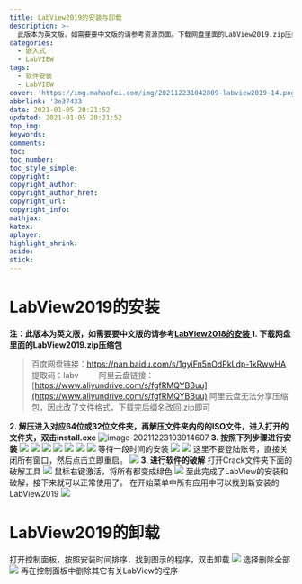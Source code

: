 ```yaml
---
title: LabView2019的安装与卸载
description: >-
  此版本为英文版，如需要要中文版的请参考资源页面。下载网盘里面的LabView2019.zip压缩包，解压进入对应64位或32位文件夹，再解压文件夹内的的ISO文件，进入打开的文件夹，双击install.exe安装
categories:
  - 嵌入式
  - LabVIEW
tags:
  - 软件安装
  - LabVIEW
cover: 'https://img.mahaofei.com/img/202112231042809-labview2019-14.png'
abbrlink: '3e37433'
date: 2021-01-05 20:21:52
updated: 2021-01-05 20:21:52
top_img:
keywords:
comments:
toc:
toc_number:
toc_style_simple:
copyright:
copyright_author:
copyright_author_href:
copyright_url:
copyright_info:
mathjax:
katex:
aplayer:
highlight_shrink:
aside:
stick:
---
```


# LabView2019的安装
**注：此版本为英文版，如需要要中文版的请参考[LabView2018的安装
](https://blog.csdn.net/weixin_44543463/article/details/112323169)**
**1. 下载网盘里面的LabView2019.zip压缩包**
>百度网盘链接：[https://pan.baidu.com/s/1gyiFn5nOdPkLdp-1kRwwHA ](https://pan.baidu.com/s/1gyiFn5nOdPkLdp-1kRwwHA)
>提取码：labv
>&emsp;&emsp;
>阿里云盘链接：[https://www.aliyundrive.com/s/fgfRMQYBBuu](https://www.aliyundrive.com/s/fgfRMQYBBuu)
>阿里云盘无法分享压缩包，因此改了文件格式，下载完后缀名改回.zip即可

**2. 解压进入对应64位或32位文件夹，再解压文件夹内的的ISO文件，进入打开的文件夹，双击install.exe**
![image-20211223103914607](C:\Users\82785\AppData\Roaming\Typora\typora-user-images\image-20211223103914607.png)
**3. 按照下列步骤进行安装**
![](https://img.mahaofei.com/img/202112231039411-labview2019-2.png)
![](https://img.mahaofei.com/img/202112231039570-labview2019-3.png)
![](https://img.mahaofei.com/img/202112231039014-labview2019-4.png)
![](https://img.mahaofei.com/img/202112231040434-labview2019-5.png)
![](https://img.mahaofei.com/img/202112231040848-labview2019-6.png)
![](https://img.mahaofei.com/img/202112231040160-labview2019-7.png)
![](https://img.mahaofei.com/img/202112231040293-labview2019-8.png)
等待一段时间的安装
![](https://img.mahaofei.com/img/202112231040948-labview2019-9.png)
![](https://img.mahaofei.com/img/202112231041218-labview2019-10.png)
这里不要登陆账号，直接关闭所有窗口，然后点击立即重启。
![](https://img.mahaofei.com/img/202112231041957-labview2019-11.png)
**3. 进行软件的破解**
打开Crack文件夹下面的破解工具
![](https://img.mahaofei.com/img/202112231041200-labview2019-12.png)
鼠标右键激活，将所有都变成绿色
![](https://img.mahaofei.com/img/202112231041456-labview2019-13.png)
至此完成了LabView的安装和破解，接下来就可以正常使用了。
在开始菜单中所有应用中可以找到新安装的LabView2019
![](https://img.mahaofei.com/img/202112231042809-labview2019-14.png)

# LabView2019的卸载
打开控制面板，按照安装时间排序，找到图示的程序，双击卸载
![](https://img.mahaofei.com/img/202112231042194-labview2019-15.png)
选择删除全部
![](https://img.mahaofei.com/img/202112231042213-labview2019-16.png)
再在控制面板中删除其它有关LabView的程序